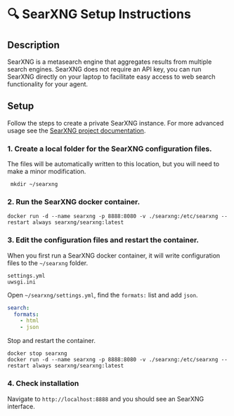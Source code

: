 # 🔍 SearXNG Setup Instructions

## Description

SearXNG is a metasearch engine that aggregates results from multiple search engines. SearXNG does not require an API key, you can run SearXNG directly on your laptop to facilitate easy access to web search functionality for your agent.

## Setup

Follow the steps to create a private SearXNG instance. For more advanced usage see the [SearXNG project documentation](https://github.com/searxng/searxng).

### 1. Create a local folder for the SearXNG configuration files.

The files will be automatically written to this location, but you will need to make a minor modification.

```
 mkdir ~/searxng
```

### 2. Run the SearXNG docker container.

```
docker run -d --name searxng -p 8888:8080 -v ./searxng:/etc/searxng --restart always searxng/searxng:latest
```

### 3. Edit the configuration files and restart the container.

When you first run a SearXNG docker container, it will write configuration files to the `~/searxng` folder.

```
settings.yml
uwsgi.ini
```

Open `~/searxng/settings.yml`, find the `formats:` list and add `json`.

```yaml
search:
  formats:
    - html
    - json
```

Stop and restart the container.

```
docker stop searxng
docker run -d --name searxng -p 8888:8080 -v ./searxng:/etc/searxng --restart always searxng/searxng:latest
```

### 4. Check installation

Navigate to `http://localhost:8888` and you should see an SearXNG interface.
